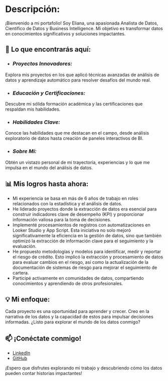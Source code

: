 # Descripción: 
¡Bienvenido a mi portafolio! Soy Eliana, una apasionada Analista de Datos, Científico de Datos y Business Intelligence. Mi objetivo es transformar datos en conocimientos significativos y soluciones impactantes.

## 🚀 Lo que encontrarás aquí:

* ### *Proyectos Innovadores:*
Explora mis proyectos en los que aplicó técnicas avanzadas de análisis de datos y aprendizaje automático para resolver desafíos del mundo real.

* ### *Educación y Certificaciones:*
Descubre mi sólida formación académica y las certificaciones que respaldan mis habilidades.

* ### *Habilidades Clave:*
Conoce las habilidades que me destacan en el campo, desde análisis exploratorio de datos hasta creación de paneles interactivos de BI.

* ### *Sobre Mí:*
Obtén un vistazo personal de mi trayectoria, experiencias y lo que me impulsa en el mundo del análisis de datos.

## 📊 Mis logros hasta ahora:

+ Mi experiencia se basa en más de 6 años de trabajo en roles relacionados con la estadística y el análisis de datos.
+ He liderado proyectos donde la extracción de datos era esencial para construir indicadores clave de desempeño (KPI) y proporcionar información valiosa para la toma de decisiones.
+ Implementé procesamientos de registros con automatizaciones en Looker Studio y App Script. Esta iniciativa no solo mejoró significativamente la eficiencia en la gestión de datos, sino que también optimizó la extracción de información clave para el seguimiento y la evaluación.
+ He propuesto metodologías y modelos para identificar, medir y reportar el riesgo de crédito. Esto implicó la extracción y procesamiento de datos para evaluar cambios en el riesgo, así como la actualización de la documentación de sistemas de riesgo para mejorar el seguimiento de cartera.
+ Participé activamente en comunidades de datos, compartiendo conocimientos y aprendiendo de otros profesionales.

## 💡 Mi enfoque: 
Cada proyecto es una oportunidad para aprender y crecer. Creo en la narrativa de los datos y la capacidad de estos para impulsar decisiones informadas. ¿Listo para explorar el mundo de los datos conmigo?

## 📫 ¡Conéctate conmigo!

* [LinkedIn](https://www.linkedin.com/in/salabori/) 
* [GitHub](https://github.com/anaile19/Portafolio) 

¡Espero que disfrutes explorando mi trabajo y descubriendo cómo los datos pueden contar historias impactantes!
